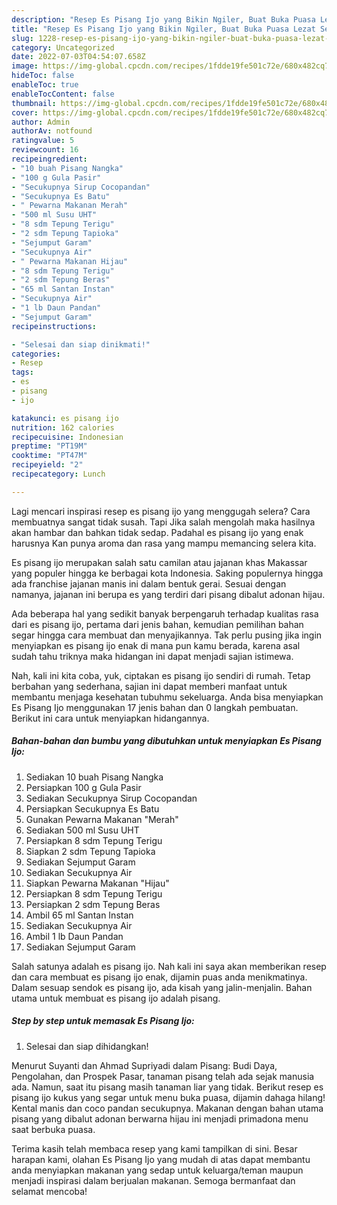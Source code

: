 ```yaml
---
description: "Resep Es Pisang Ijo yang Bikin Ngiler, Buat Buka Puasa Lezat Sekali"
title: "Resep Es Pisang Ijo yang Bikin Ngiler, Buat Buka Puasa Lezat Sekali"
slug: 1228-resep-es-pisang-ijo-yang-bikin-ngiler-buat-buka-puasa-lezat-sekali
category: Uncategorized
date: 2022-07-03T04:54:07.658Z
image: https://img-global.cpcdn.com/recipes/1fdde19fe501c72e/680x482cq70/es-pisang-ijo-foto-resep-utama.jpg
hideToc: false
enableToc: true
enableTocContent: false
thumbnail: https://img-global.cpcdn.com/recipes/1fdde19fe501c72e/680x482cq70/es-pisang-ijo-foto-resep-utama.jpg
cover: https://img-global.cpcdn.com/recipes/1fdde19fe501c72e/680x482cq70/es-pisang-ijo-foto-resep-utama.jpg
author: Admin
authorAv: notfound
ratingvalue: 5
reviewcount: 16
recipeingredient:
- "10 buah Pisang Nangka"
- "100 g Gula Pasir"
- "Secukupnya Sirup Cocopandan"
- "Secukupnya Es Batu"
- " Pewarna Makanan Merah"
- "500 ml Susu UHT"
- "8 sdm Tepung Terigu"
- "2 sdm Tepung Tapioka"
- "Sejumput Garam"
- "Secukupnya Air"
- " Pewarna Makanan Hijau"
- "8 sdm Tepung Terigu"
- "2 sdm Tepung Beras"
- "65 ml Santan Instan"
- "Secukupnya Air"
- "1 lb Daun Pandan"
- "Sejumput Garam"
recipeinstructions:

- "Selesai dan siap dinikmati!"
categories:
- Resep
tags:
- es
- pisang
- ijo

katakunci: es pisang ijo 
nutrition: 162 calories
recipecuisine: Indonesian
preptime: "PT19M"
cooktime: "PT47M"
recipeyield: "2"
recipecategory: Lunch

---
```



Lagi mencari inspirasi resep es pisang ijo yang menggugah selera? Cara membuatnya sangat tidak susah. Tapi Jika salah mengolah maka hasilnya akan hambar dan bahkan tidak sedap. Padahal es pisang ijo yang enak harusnya Kan punya aroma dan rasa yang mampu memancing selera kita.


Es pisang ijo merupakan salah satu camilan atau jajanan khas Makassar yang populer hingga ke berbagai kota Indonesia. Saking populernya hingga ada franchise jajanan manis ini dalam bentuk gerai. Sesuai dengan namanya, jajanan ini berupa es yang terdiri dari pisang dibalut adonan hijau.

Ada beberapa hal yang sedikit banyak berpengaruh terhadap kualitas rasa dari es pisang ijo, pertama dari jenis bahan, kemudian pemilihan bahan segar hingga cara membuat dan menyajikannya. Tak perlu pusing jika ingin menyiapkan es pisang ijo enak di mana pun kamu berada, karena asal sudah tahu triknya maka hidangan ini dapat menjadi sajian istimewa.


Nah, kali ini kita coba, yuk, ciptakan es pisang ijo sendiri di rumah. Tetap berbahan yang sederhana, sajian ini dapat memberi manfaat untuk membantu menjaga kesehatan tubuhmu sekeluarga. Anda bisa menyiapkan Es Pisang Ijo menggunakan 17 jenis bahan dan 0 langkah pembuatan. Berikut ini cara untuk menyiapkan hidangannya.

<!--inarticleads1-->

##### Bahan-bahan dan bumbu yang dibutuhkan untuk menyiapkan Es Pisang Ijo:

1. Sediakan 10 buah Pisang Nangka
1. Persiapkan 100 g Gula Pasir
1. Sediakan Secukupnya Sirup Cocopandan
1. Persiapkan Secukupnya Es Batu
1. Gunakan  Pewarna Makanan &#34;Merah&#34;
1. Sediakan 500 ml Susu UHT
1. Persiapkan 8 sdm Tepung Terigu
1. Siapkan 2 sdm Tepung Tapioka
1. Sediakan Sejumput Garam
1. Sediakan Secukupnya Air
1. Siapkan  Pewarna Makanan &#34;Hijau&#34;
1. Persiapkan 8 sdm Tepung Terigu
1. Persiapkan 2 sdm Tepung Beras
1. Ambil 65 ml Santan Instan
1. Sediakan Secukupnya Air
1. Ambil 1 lb Daun Pandan
1. Sediakan Sejumput Garam


Salah satunya adalah es pisang ijo. Nah kali ini saya akan memberikan resep dan cara membuat es pisang ijo enak, dijamin puas anda menikmatinya. Dalam sesuap sendok es pisang ijo, ada kisah yang jalin-menjalin. Bahan utama untuk membuat es pisang ijo adalah pisang. 

<!--inarticleads2-->

##### Step by step untuk memasak Es Pisang Ijo:


1. Selesai dan siap dihidangkan!

Menurut Suyanti dan Ahmad Supriyadi dalam Pisang: Budi Daya, Pengolahan, dan Prospek Pasar, tanaman pisang telah ada sejak manusia ada. Namun, saat itu pisang masih tanaman liar yang tidak. Berikut resep es pisang ijo kukus yang segar untuk menu buka puasa, dijamin dahaga hilang! Kental manis dan coco pandan secukupnya. Makanan dengan bahan utama pisang yang dibalut adonan berwarna hijau ini menjadi primadona menu saat berbuka puasa. 

Terima kasih telah membaca resep yang kami tampilkan di sini. Besar harapan kami, olahan Es Pisang Ijo yang mudah di atas dapat membantu anda menyiapkan makanan yang sedap untuk keluarga/teman maupun menjadi inspirasi dalam berjualan makanan. Semoga bermanfaat dan selamat mencoba!
